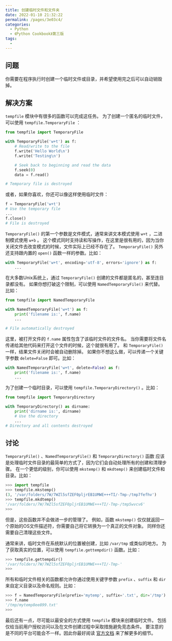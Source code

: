 ```yaml
---
title: 创建临时文件和文件夹
date: 2022-01-10 21:32:22
permalink: /pages/3e03c4/
categories:
  - Python
  - 《Python Cookbook》第三版
tags:
  - 
---
```


## 问题

你需要在程序执行时创建一个临时文件或目录，并希望使用完之后可以自动销毁掉。

## 解决方案

`tempfile` 模块中有很多的函数可以完成这任务。 为了创建一个匿名的临时文件，可以使用 `tempfile.TemporaryFile` ：

```python
from tempfile import TemporaryFile

with TemporaryFile('w+t') as f:
    # Read/write to the file
    f.write('Hello World\n')
    f.write('Testing\n')

    # Seek back to beginning and read the data
    f.seek(0)
    data = f.read()

# Temporary file is destroyed
```

或者，如果你喜欢，你还可以像这样使用临时文件：

```python
f = TemporaryFile('w+t')
# Use the temporary file
...
f.close()
# File is destroyed
```

`TemporaryFile()` 的第一个参数是文件模式，通常来讲文本模式使用 `w+t` ，二进制模式使用 `w+b` 。 这个模式同时支持读和写操作，在这里是很有用的，因为当你关闭文件去改变模式的时候，文件实际上已经不存在了。 `TemporaryFile()` 另外还支持跟内置的 `open()` 函数一样的参数。比如：

```python
with TemporaryFile('w+t', encoding='utf-8', errors='ignore') as f:
    ...
```

在大多数Unix系统上，通过 `TemporaryFile()` 创建的文件都是匿名的，甚至连目录都没有。 如果你想打破这个限制，可以使用 `NamedTemporaryFile()` 来代替。比如：

```python
from tempfile import NamedTemporaryFile

with NamedTemporaryFile('w+t') as f:
    print('filename is:', f.name)
    ...

# File automatically destroyed
```

这里，被打开文件的 `f.name` 属性包含了该临时文件的文件名。 当你需要将文件名传递给其他代码来打开这个文件的时候，这个就很有用了。 和 `TemporaryFile()` 一样，结果文件关闭时会被自动删除掉。 如果你不想这么做，可以传递一个关键字参数 `delete=False` 即可。比如：

```python
with NamedTemporaryFile('w+t', delete=False) as f:
    print('filename is:', f.name)
    ...
```

为了创建一个临时目录，可以使用 `tempfile.TemporaryDirectory()` 。比如：

```python
from tempfile import TemporaryDirectory

with TemporaryDirectory() as dirname:
    print('dirname is:', dirname)
    # Use the directory
    ...
# Directory and all contents destroyed
```

## 讨论

`TemporaryFile()` 、`NamedTemporaryFile()` 和 `TemporaryDirectory()` 函数 应该是处理临时文件目录的最简单的方式了，因为它们会自动处理所有的创建和清理步骤。 在一个更低的级别，你可以使用 `mkstemp()` 和 `mkdtemp()` 来创建临时文件和目录。比如：

```python
>>> import tempfile
>>> tempfile.mkstemp()
(3, '/var/folders/7W/7WZl5sfZEF0pljrEB1UMWE+++TI/-Tmp-/tmp7fefhv')
>>> tempfile.mkdtemp()
'/var/folders/7W/7WZl5sfZEF0pljrEB1UMWE+++TI/-Tmp-/tmp5wvcv6'
>>>
```

但是，这些函数并不会做进一步的管理了。 例如，函数 `mkstemp()` 仅仅就返回一个原始的OS文件描述符，你需要自己将它转换为一个真正的文件对象。 同样你还需要自己清理这些文件。

通常来讲，临时文件在系统默认的位置被创建，比如 `/var/tmp` 或类似的地方。 为了获取真实的位置，可以使用 `tempfile.gettempdir()` 函数。比如：

```python
>>> tempfile.gettempdir()
'/var/folders/7W/7WZl5sfZEF0pljrEB1UMWE+++TI/-Tmp-'
>>>
```

所有和临时文件相关的函数都允许你通过使用关键字参数 `prefix` 、`suffix` 和 `dir` 来自定义目录以及命名规则。比如：

```python
>>> f = NamedTemporaryFile(prefix='mytemp', suffix='.txt', dir='/tmp')
>>> f.name
'/tmp/mytemp8ee899.txt'
>>>
```

最后还有一点，尽可能以最安全的方式使用 `tempfile` 模块来创建临时文件。 包括仅给当前用户授权访问以及在文件创建过程中采取措施避免竞态条件。 要注意的是不同的平台可能会不一样。因此你最好阅读 [官方文档](https://docs.python.org/3/library/tempfile.html) 来了解更多的细节。
